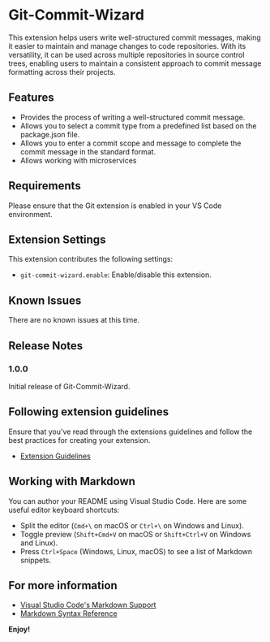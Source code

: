 # Git-Commit-Wizard

This extension helps users write well-structured commit messages, making it easier to maintain and manage changes to code repositories. With its versatility, it can be used across multiple repositories in source control trees, enabling users to maintain a consistent approach to commit message formatting across their projects.

## Features

* Provides the process of writing a well-structured commit message.
* Allows you to select a commit type from a predefined list based on the package.json file.
* Allows you to enter a commit scope and message to complete the commit message in the standard format.
* Allows working with microservices

## Requirements

Please ensure that the Git extension is enabled in your VS Code environment.

## Extension Settings

This extension contributes the following settings:

- `git-commit-wizard.enable`: Enable/disable this extension.

## Known Issues

There are no known issues at this time.

## Release Notes

### 1.0.0

Initial release of Git-Commit-Wizard.


## Following extension guidelines

Ensure that you've read through the extensions guidelines and follow the best practices for creating your extension.

- [Extension Guidelines](https://code.visualstudio.com/api/references/extension-guidelines)

## Working with Markdown

You can author your README using Visual Studio Code. Here are some useful editor keyboard shortcuts:

- Split the editor (`Cmd+\` on macOS or `Ctrl+\` on Windows and Linux).
- Toggle preview (`Shift+Cmd+V` on macOS or `Shift+Ctrl+V` on Windows and Linux).
- Press `Ctrl+Space` (Windows, Linux, macOS) to see a list of Markdown snippets.

## For more information

- [Visual Studio Code's Markdown Support](http://code.visualstudio.com/docs/languages/markdown)
- [Markdown Syntax Reference](https://help.github.com/articles/markdown-basics/)

**Enjoy!**
